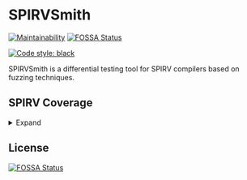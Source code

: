 # SPIRVSmith

[![Maintainability](https://api.codeclimate.com/v1/badges/5f91595e621ebb1f1da2/maintainability)](https://codeclimate.com/github/rayanht/SPIRVSmith/maintainability)
[![FOSSA Status](https://app.fossa.com/api/projects/git%2Bgithub.com%2Frayanht%2FSPIRVSmith.svg?type=shield)](https://app.fossa.com/projects/git%2Bgithub.com%2Frayanht%2FSPIRVSmith?ref=badge_shield)

[![Code style: black](https://img.shields.io/badge/code%20style-black-000000.svg)](https://github.com/psf/black)

SPIRVSmith is a differential testing tool for SPIRV compilers based on fuzzing techniques.


## SPIRV Coverage

<details>


<summary>Expand</summary>

### Instructions


#### Miscellanous

<details>


<summary>Expand</summary>


|OpCode| Status |
|--|--|
| OpNop | :red_circle: |
| OpUndef | :red_circle: |
| OpSizeOf | :red_circle: |

</details>

#### Debug

<details>

<summary>Expand</summary>


|OpCode| Status |
|--|--|
| OpSourceContinued | :red_circle: |
| OpSource | :red_circle: |
| OpSourceExtension | :red_circle: |
| OpName | :red_circle: |
| OpMemberName | :red_circle: |
| OpString | :red_circle: |
| OpLine | :red_circle: |
| OpNoLine | :red_circle: |
| OpModuleProcessed | :red_circle: | 

</details>

#### Annotation

<details>

<summary>Expand</summary>


|OpCode| Status |
|--|--|
| OpDecorate | :red_circle: |
| OpMemberDecorate | :red_circle: |
| OpDecorationGroup | :red_circle: |
| OpGroupDecorate | :red_circle: |
| OpGroupMemberDecorate | :red_circle: |
| OpDecorateId | :red_circle: |
| OpDecorateString | :red_circle: |
| OpMemberDecorateString | :red_circle: |

</details>

####Extension

<details>

<summary>Expand</summary>


|OpCode| Status |
|--|--|
| OpExtension | :red_circle: |
| OpExtInstImport | :red_circle: |
| OpExtInst | :red_circle: |

</details>

#### Mode-Setting

<details>

<summary>Expand</summary>


|OpCode| Status |
|--|--|
| OpMemoryModel | :white_check_mark: |
| OpEntryPoint | :white_check_mark: |
| OpExecutionMode | :white_check_mark: |
| OpCapability | :red_circle: |
| OpExecutionModeId | :red_circle: |

</details>

#### Type-Declaration

<details>

<summary>Expand</summary>


|OpCode| Status |
|--|--|
| OpTypeVoid | :white_check_mark: |
| OpTypeBool | :white_check_mark: |
| OpTypeInt | :white_check_mark: |
| OpTypeFloat | :white_check_mark: |
| OpTypeVector | :white_check_mark: |
| OpTypeMatrix | :white_check_mark: |
| OpTypeImage | :red_circle: |
| OpTypeSampler | :red_circle: |
| OpTypeSampledImage | :red_circle: |
| OpTypeArray | :white_check_mark: |
| OpTypeRuntimeArray | :red_circle: |
| OpTypeStruct | :white_check_mark: |
| OpTypeOpaque | :red_circle: |
| OpTypePointer | :white_check_mark: |
| OpTypeFunction | :white_check_mark: |

</details>

#### Constant-Creation

<details>

<summary>Expand</summary>


|OpCode| Status |
|--|--|
| OpConstantTrue | :white_check_mark: |
| OpConstantFalse | :white_check_mark: |
| OpConstant | :white_check_mark: |
| OpConstantComposite | :white_check_mark: |
| OpConstantSampler | :red_circle: |
| OpConstantNull | :red_circle: |
| OpSpecConstantTrue | :red_circle: |
| OpSpecConstantFalse | :red_circle: |
| OpSpecConstant | :red_circle: |
| OpSpecConstantComposite | :red_circle: |
| OpSpecConstantOp | :red_circle: |

</details>

#### Memory

<details>

<summary>Expand</summary>


|OpCode| Status |
|--|--|
| OpVariable | :white_check_mark: |
| OpImageTexelPointer | :red_circle: |
| OpLoad | :white_check_mark: |
| OpStore |:white_check_mark:  |
| OpCopyMemory | :red_circle: |
| OpCopyMemorySized | :red_circle: |
| OpAccessChain | :red_circle: |
| OpInBoundsAccessChain | :red_circle: |
| OpPtrAccessChain | :red_circle: |
| OpPtrEqual | :red_circle: |
| OpPtrNotEqual | :red_circle: |
| OpPtrDiff | :red_circle: | 

</details>

#### Function

<details>

<summary>Expand</summary>


|OpCode| Status |
|--|--|
| OpFunction | :white_check_mark: |
| OpFunctionParameter | :white_check_mark: |
| OpFunctionEnd | :white_check_mark: |
| OpFunctionCall | :red_circle: |

</details>

#### Image

<details>

<summary>Expand</summary>


|OpCode| Status |
|--|--|
| OpSampledImage | :red_circle: |
| OpImageSampleImplicitLod | :red_circle: |
| OpImageSampleExplicitLod | :red_circle: |
| OpImageSampleDrefImplicitLod |:red_circle:  |
| OpImageSampleDrefExplicitLod | :red_circle: |
| OpImageSampleProjImplicitLod | :red_circle: |
| OpImageSampleProjExplicitLod | :red_circle: |
| OpImageSampleProjDrefImplicitLod | :red_circle: |
| OpImageSampleProjDrefExplicitLod | :red_circle: |
| OpImageFetch | :red_circle: |
| OpImageGather | :red_circle: |
| OpImageDrefGather | :red_circle: | 
| OpImageRead | :red_circle: |
| OpImageWrite | :red_circle: |
| OpImage | :red_circle: |
| OpImageQueryFormat | :red_circle: |
| OpImageQueryOrder | :red_circle: |
| OpImageQuerySizeLod | :red_circle: | 
| OpImageQuerySize | :red_circle: |
| OpImageQueryLod | :red_circle: |
| OpImageQueryLevels | :red_circle: |
| OpImageQuerySamples | :red_circle: |
| OpImageSparseSampleImplicitLod | :red_circle: |
| OpImageSparseSampleExplicitLod | :red_circle: | 
| OpImageSparseSampleDrefImplicitLod | :red_circle: |
| OpImageSparseSampleDrefExplicitLod | :red_circle: |
| OpImageSparseFetch | :red_circle: |
| OpImageSparseGather | :red_circle: | 
| OpImageSparseDrefGather | :red_circle: |
| OpImageSparseTexelsResident | :red_circle: |
| OpImageSparseRead | :red_circle: |

</details>

#### Conversion

<details>

<summary>Expand</summary>


|OpCode| Status |
|--|--|
| OpConvertFToU | :white_check_mark: |
| OpConvertFToS | :white_check_mark: |
| OpConvertSToF | :white_check_mark: |
| OpConvertUToF |:white_check_mark:  |
| OpUConvert | :red_circle: |
| OpSConvert | :red_circle: |
| OpFConvert | :red_circle: |
| OpQuantizeToF16 | :red_circle: |
| OpConvertPtrToU | :red_circle: |
| OpSatConvertSToU | :red_circle: |
| OpSatConvertUToS | :red_circle: |
| OpConvertUToPtr | :red_circle: | 
| OpPtrCastToGeneric | :red_circle: |
| OpGenericCastToPtr | :red_circle: |
| OpGenericCastToPtrExplicit | :red_circle: |
| OpBitcast | :red_circle: |

</details>

#### Composite

<details>

<summary>Expand</summary>


|OpCode| Status |
|--|--|
| OpVectorExtractDynamic | :red_circle: |
| OpVectorInsertDynamic | :red_circle: |
| OpVectorShuffle | :red_circle: |
| OpCompositeConstruct |:red_circle:  |
| OpCompositeExtract | :red_circle: |
| OpCompositeInsert | :red_circle: |
| OpCopyObject | :red_circle: |
| OpTranspose | :red_circle: |
| OpCopyLogical | :red_circle: |

</details>

#### Arithmetic

<details>

<summary>Expand</summary>


|OpCode| Status |
|--|--|
| OpSNegate | :white_check_mark: |
| OpFNegate | :white_check_mark: |
| OpIAdd | :white_check_mark: |
| OpFAdd |:white_check_mark:  |
| OpISub | :white_check_mark: |
| OpFSub | :white_check_mark: |
| OpIMul | :white_check_mark: |
| OpFMul | :white_check_mark: |
| OpUDiv | :white_check_mark: |
| OpSDiv | :white_check_mark: |
| OpFDiv | :white_check_mark: |
| OpUMod | :white_check_mark: |
| OpSRem | :white_check_mark: |
| OpSMod | :white_check_mark: |
| OpFRem | :white_check_mark: |
| OpFMod | :white_check_mark: |
| OpVectorTimesScalar | :red_circle: |
| OpMatrixTimesScalar | :red_circle: |
| OpVectorTimesMatrix |: red_circle: |
| OpMatrixTimesVector | :red_circle: |
| OpMatrixTimesMatrix | :red_circle: |
| OpOuterProduct | :red_circle: |
| OpDot | :red_circle: |
| OpIAddCarry | :red_circle: |
| OpISubBorrow | :red_circle: |
| OpUMulExtended | :red_circle: |
| OpSMulExtended | :red_circle: |

</details>

#### Bit

<details>

<summary>Expand</summary>


|OpCode| Status |
|--|--|
| OpShiftRightLogical | :white_check_mark: |
| OpShiftRightArithmetic | :white_check_mark: |
| OpShiftLeftLogical | :white_check_mark: |
| OpBitwiseOr |:white_check_mark:  |
| OpBitwiseXor | :white_check_mark: |
| OpBitwiseAnd | :white_check_mark: |
| OpNot | :white_check_mark: |
| OpBitFieldInsert | :red_circle: |
| OpBitFieldSExtract | :red_circle: |
| OpBitFieldUExtract | :red_circle: |
| OpBitReverse | :red_circle: |
| OpBitCount | :white_check_mark: |

</details>

#### Relational and Logical

<details>

<summary>Expand</summary>


|OpCode| Status |
|--|--|
| OpAny | :red_circle: |
| OpAll | :red_circle: |
| OpIsNan | :white_check_mark: |
| OpIsInf |:white_check_mark:  |
| OpIsFinite | :white_check_mark: |
| OpIsNormal | :white_check_mark: |
| OpSignBitSet | :white_check_mark: |
| OpOrdered | :white_check_mark: |
| OpUnordered | :white_check_mark: |
| OpLogicalEqual | :white_check_mark: |
| OpLogicalNotEqual | :white_check_mark: |
| OpLogicalOr | :white_check_mark: |
| OpLogicalAnd | :white_check_mark: |
| OpLogicalNot | :white_check_mark: |
| OpSelect |:white_check_mark:  |
| OpIEqual | :white_check_mark: |
| OpINotEqual | :white_check_mark: |
| OpUGreaterThan | :white_check_mark: |
| OpSGreaterThan | :white_check_mark: |
| OpUGreaterThanEqual | :white_check_mark: |
| OpSGreaterThanEqual | :white_check_mark: |
| OpULessThan | :white_check_mark: |
| OpSLessThan | :white_check_mark: |
| OpULessThanEqual | :white_check_mark: |
| OpSLessThanEqual | :white_check_mark: |
| OpFOrdEqual | :white_check_mark: |
| OpFUnordEqual | :white_check_mark: |
| OpFOrdNotEqual | :white_check_mark: |
| OpFUnordNotEqual | :white_check_mark: |
| OpFOrdLessThan | :white_check_mark: |
| OpFUnordLessThan | :white_check_mark: |
| OpFOrdGreaterThan | :white_check_mark: |
| OpFUnordGreaterThan | :white_check_mark: |
| OpFOrdLessThanEqual | :white_check_mark: |
| OpFUnordLessThanEqual | :white_check_mark: |
| OpFOrdGreaterThanEqual | :white_check_mark: |
| OpFUnordGreaterThanEqual | :white_check_mark: |

</details>

</details>

## License
[![FOSSA Status](https://app.fossa.com/api/projects/git%2Bgithub.com%2Frayanht%2FSPIRVSmith.svg?type=large)](https://app.fossa.com/projects/git%2Bgithub.com%2Frayanht%2FSPIRVSmith?ref=badge_large)